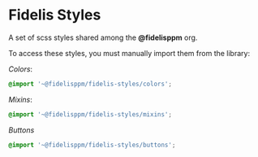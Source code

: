 # Fidelis Styles
A set of scss styles shared among the **@fidelisppm** org.

To access these styles, you must manually import them from the library:

*Colors*:
```scss
@import '~@fidelisppm/fidelis-styles/colors';
```

*Mixins*:
```scss
@import '~@fidelisppm/fidelis-styles/mixins';
```

*Buttons*
```scss
@import '~@fidelisppm/fidelis-styles/buttons';
```
